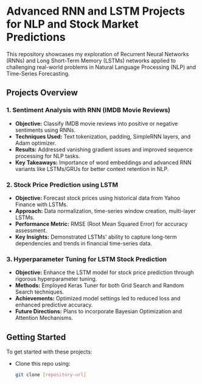 # Advanced RNN and LSTM Projects for NLP and Stock Market Predictions

This repository showcases my exploration of Recurrent Neural Networks (RNNs) and Long Short-Term Memory (LSTMs) networks applied to challenging real-world problems in Natural Language Processing (NLP) and Time-Series Forecasting.

## Projects Overview

### 1. Sentiment Analysis with RNN (IMDB Movie Reviews)
- **Objective:** Classify IMDB movie reviews into positive or negative sentiments using RNNs.
- **Techniques Used:** Text tokenization, padding, SimpleRNN layers, and Adam optimizer.
- **Results:** Addressed vanishing gradient issues and improved sequence processing for NLP tasks.
- **Key Takeaways:** Importance of word embeddings and advanced RNN variants like LSTMs/GRUs for better context retention in NLP.

### 2. Stock Price Prediction using LSTM
- **Objective:** Forecast stock prices using historical data from Yahoo Finance with LSTMs.
- **Approach:** Data normalization, time-series window creation, multi-layer LSTMs.
- **Performance Metric:** RMSE (Root Mean Squared Error) for accuracy assessment.
- **Key Insights:** Demonstrated LSTMs' ability to capture long-term dependencies and trends in financial time-series data.

### 3. Hyperparameter Tuning for LSTM Stock Prediction
- **Objective:** Enhance the LSTM model for stock price prediction through rigorous hyperparameter tuning.
- **Methods:** Employed Keras Tuner for both Grid Search and Random Search techniques.
- **Achievements:** Optimized model settings led to reduced loss and enhanced predictive accuracy.
- **Future Directions:** Plans to incorporate Bayesian Optimization and Attention Mechanisms.

## Getting Started

To get started with these projects:
- Clone this repo using:
  ```bash
  git clone [repository-url]

